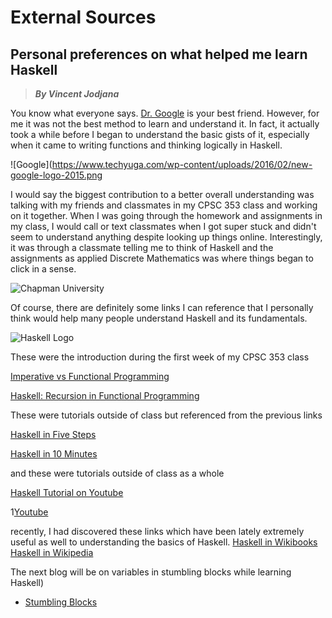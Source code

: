 # External Sources
## Personal preferences on what helped me learn Haskell
> __*By Vincent Jodjana*__

You know what everyone says. [Dr. Google](https://www.google.com/) is your best 
friend. However, for me it was not the best method to learn and understand it.
In fact, it actually took a while before I began to understand the basic gists
of it, especially when it came to writing functions and thinking logically in 
Haskell.

![Google](https://www.techyuga.com/wp-content/uploads/2016/02/new-google-logo-2015.png

I would say the biggest contribution to a better overall understanding was talking
with my friends and classmates in my CPSC 353 class and working on it together.
When I was going through the homework and assignments in my class, I would call or
text classmates when I got super stuck and didn't seem to understand anything despite
looking up things online. Interestingly, it was through a classmate telling me to think
of Haskell and the assignments as applied Discrete Mathematics was where things began to
click in a sense.

![Chapman University](https://www.glumac.com/content/uploads/2016/03/m_2507_0001.jpg)

Of course, there are definitely some links I can reference that I personally think would
help many people understand Haskell and its fundamentals.

![Haskell Logo](https://qualityassignmenthelp.com///wp-content/uploads/2016/11/haskell-logo.jpg)

These were the introduction during the first week of my CPSC 353 class

[Imperative vs Functional Programming](https://hackmd.io/@alexhkurz/SJKWvna6U)

[Haskell: Recursion in Functional Programming](https://hackmd.io/@alexhkurz/H1jUka4Gv)

These were tutorials outside of class but referenced from the previous links

[Haskell in Five Steps](https://wiki.haskell.org/Haskell_in_5_steps)

[Haskell in 10 Minutes](https://wiki.haskell.org/Learn_Haskell_in_10_minutes)

and these were tutorials outside of class as a whole

[Haskell Tutorial on Youtube](https://www.youtube.com/watch?v=02_H3LjqMr8)

1[Youtube](https://static0.srcdn.com/wordpress/wp-content/uploads/2018/04/YouTube-Logo.jpg)

recently, I had discovered these links which have been lately extremely useful as well to understanding the basics of Haskell.
[Haskell in Wikibooks](https://en.wikibooks.org/wiki/Haskell)
[Haskell in Wikipedia](https://en.wikipedia.org/wiki/Haskell_%28programming_language%29)

The next blog will be on variables in stumbling blocks while learning Haskell)
- [Stumbling Blocks](https://github.com/vcjod00/HaskellTutorial/blob/main/blog_9.md)